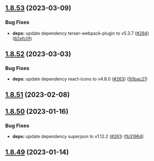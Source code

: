 ## [1.8.53](https://github.com/dds/bosabosa.org/compare/v1.8.52...v1.8.53) (2023-03-09)


### Bug Fixes

* **deps:** update dependency terser-webpack-plugin to v5.3.7 ([#264](https://github.com/dds/bosabosa.org/issues/264)) ([62efc0f](https://github.com/dds/bosabosa.org/commit/62efc0f59b389090cc2f0ef02dbc6dde62f4e571))



## [1.8.52](https://github.com/dds/bosabosa.org/compare/v1.8.51...v1.8.52) (2023-03-03)


### Bug Fixes

* **deps:** update dependency react-icons to v4.8.0 ([#263](https://github.com/dds/bosabosa.org/issues/263)) ([50bac21](https://github.com/dds/bosabosa.org/commit/50bac212604a1fc8fec2c27cf7f42a22cb3926a4))



## [1.8.51](https://github.com/dds/bosabosa.org/compare/v1.8.50...v1.8.51) (2023-02-08)



## [1.8.50](https://github.com/dds/bosabosa.org/compare/v1.8.49...v1.8.50) (2023-01-16)


### Bug Fixes

* **deps:** update dependency superjson to v1.12.2 ([#261](https://github.com/dds/bosabosa.org/issues/261)) ([fb31964](https://github.com/dds/bosabosa.org/commit/fb31964010e758e548c1a519892358300d777356))



## [1.8.49](https://github.com/dds/bosabosa.org/compare/v1.8.48...v1.8.49) (2023-01-14)



